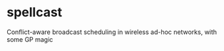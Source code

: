 spellcast
=========

Conflict-aware broadcast scheduling in wireless ad-hoc networks, with some GP magic
